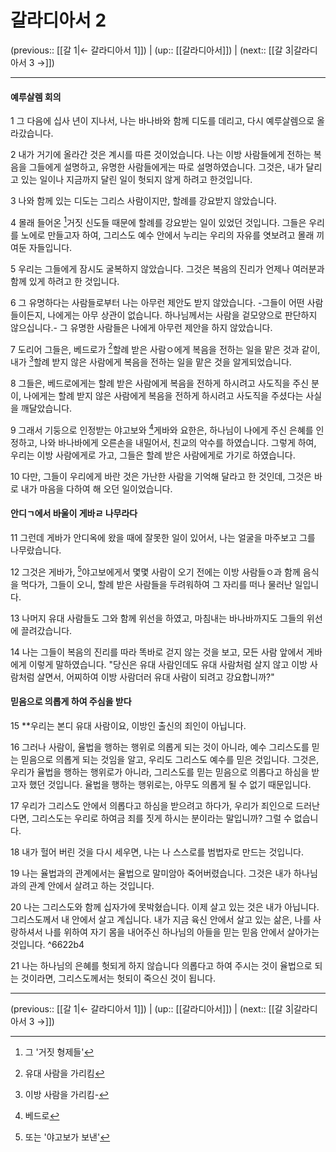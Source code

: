 # 갈라디아서 2

(previous:: [[갈 1|← 갈라디아서 1]]) | (up:: [[갈라디아서]]) | (next:: [[갈 3|갈라디아서 3 →]])

***


#### 예루살렘 회의
1 
그 다음에 십사 년이 지나서, 나는 바나바와 함께 디도를 데리고, 다시 예루살렘으로 올라갔습니다.


2 
내가 거기에 올라간 것은 계시를 따른 것이었습니다. 나는 이방 사람들에게 전하는 복음을 그들에게 설명하고, 유명한 사람들에게는 따로 설명하였습니다. 그것은, 내가 달리고 있는 일이나 지금까지 달린 일이 헛되지 않게 하려고 한것입니다.


3 
나와 함께 있는 디도는 그리스 사람이지만, 할례를 강요받지 않았습니다.


4 
몰래 들어온 [^1]거짓 신도들 때문에 할례를 강요받는 일이 있었던 것입니다. 그들은 우리를 노에로 만들고자 하여, 그리스도 예수 안에서 누리는 우리의 자유를 엿보려고 몰래 끼여둔 자들입니다.


5 
우리는 그들에게 잠시도 굴복하지 않았습니다. 그것은 복음의 진리가 언제나 여러분과 함께 있게 하려고 한 것입니다.


6 
그 유명하다는 사람들로부터 나는 아무런 제안도 받지 않았습니다. -그들이 어떤 사람들이든지, 나에게는 아무 상관이 없습니다. 하나님께서는 사람을 겉모양으로 판단하지 않으십니다.- 그 유명한 사람들은 나에게 아무런 제안을 하지 않았습니다.


7 
도리어 그들은, 베드로가 [^2]할례 받은 사람ㅇ에게 복음을 전하는 일을 맡은 것과 같이, 내가 [^3]할례 받지 않은 사람에게 복음을 전하는 일을 맡은 것을 알게되었습니다.


8 
그들은, 베드로에게는 할례 받은 사람에게 복음을 전하게 하시려고 사도직을 주신 분이, 나에게는 할례 받지 않은 사람에게 복음을 전하게 하시려고 사도직을 주셨다는 사실을 깨달았습니다.


9 
그래서 기둥으로 인정받는 야고보와 [^4]게바와 요한은, 하나님이 나에게 주신 은혜를 인정하고, 나와 바나바에게 오른손을 내밀어서, 친교의 악수를 하였습니다. 그렇게 하여, 우리는 이방 사람에게로 가고, 그들은 할례 받은 사람에게로 가기로 하였습니다.


10 
다만, 그들이 우리에게 바란 것은 가난한 사람을 기억해 달라고 한 것인데, 그것은 바로 내가 마음을 다하여 해 오던 일이었습니다.


#### 안디ㄱ에서 바울이 게바ㄹ 나무라다
11 
그런데 게바가 안디옥에 왔을 때에 잘못한 일이 있어서, 나는 얼굴을 마주보고 그를 나무랐습니다.


12 
그것은 게바가, [^5]야고보에게서 몇몇 사람이 오기 전에는 이방 사람들ㅇ과 함께 음식을 먹다가, 그들이 오니, 할례 받은 사람들을 두려워하여 그 자리를 떠나 물러난 일입니다.


13 
나머지 유대 사람들도 그와 함께 위선을 하였고, 마침내는 바나바까지도 그들의 위선에 끌려갔습니다.


14 
나는 그들이 복음의 진리를 따라 똑바로 걷지 않는 것을 보고, 모든 사람 앞에서 게바에게 이렇게 말하였습니다. "당신은 유대 사람인데도 유대 사람처럼 살지 않고 이방 사람처럼 살면서, 어찌하여 이방 사람더러 유대 사람이 되려고 강요합니까?"


#### 믿음으로 의롭게 하여 주심을 받다
15 
**우리는 본디 유대 사람이요, 이방인 출신의 죄인이 아닙니다.


16 
그러나 사람이, 율법을 행하는 행위로 의롭게 되는 것이 아니라, 예수 그리스도를 믿는 믿음으로 의롭게 되는 것임을 알고, 우리도 그리스도 예수를 믿은 것입니다. 그것은, 우리가 율법을 행하는 행위로가 아니라, 그리스도를 믿는 믿음으로 의롭다고 하심을 받고자 했던 것입니다. 율법을 행하는 행위로는, 아무도 의롭게 될 수 없기 때문입니다.


17 
우리가 그리스도 안에서 의롭다고 하심을 받으려고 하다가, 우리가 죄인으로 드러난다면, 그리스도는 우리로 하여금 죄를 짓게 하시는 분이라는 말입니까? 그럴 수 없습니다.


18 
내가 헐어 버린 것을 다시 세우면, 나는 나 스스로를 범법자로 만드는 것입니다.


19 
나는 율법과의 관계에서는 율법으로 말미암아 죽어버렸습니다. 그것은 내가 하나님과의 관계 안에서 살려고 하는 것입니다.


20 
나는 그리스도와 함께 십자가에 못박혔습니다. 이제 살고 있는 것은 내가 아닙니다. 그리스도께서 내 안에서 살고 계십니다. 내가 지금 육신 안에서 살고 있는 삶은, 나를 사랑하셔서 나를 위하여 자기 몸을 내어주신 하나님의 아들을 믿는 믿음 안에서 살아가는 것입니다. ^6622b4


21 
나는 하나님의 은혜를 헛되게 하지 않습니다 의롭다고 하여 주시는 것이 율법으로 되는 것이라면, 그리스도께서는 헛되이 죽으신 것이 됩니다.


***

(previous:: [[갈 1|← 갈라디아서 1]]) | (up:: [[갈라디아서]]) | (next:: [[갈 3|갈라디아서 3 →]])

[^1]: 그 '거짓 형제들'
[^2]: 유대 사람을 가리킴
[^3]: 이방 사람을 가리킴-
[^4]: 베드로
[^5]: 또는 '야고보가 보낸'